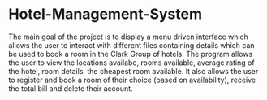 # Hotel-Management-System

The main goal of the project is to display a menu driven interface which allows the user to
interact with different files containing details which can be used to book a room in the Clark Group of hotels.
The program allows the user to view the locations availabe, rooms available, average rating of the hotel, room details,
the cheapest room available. It also allows the user to register and book a room of their choice (based on availability),
receive the total bill and delete their account.
